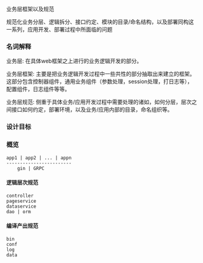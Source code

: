 
业务层框架以及规范

规范化业务分层、逻辑拆分、接口约定、模块的目录/命名结构，以及部署同构这一系列，应用开发、部署过程中所面临的问题


### 名词解释

业务层:	在具体web框架之上进行的业务逻辑开发的部分。

业务层框架:	主要是把业务逻辑开发过程中一些共性的部分抽取出来建立的框架。这部分包含控制器组件，通用业务组件（参数处理，session处理，打日志等），配置组件，日志组件等等。

业务层规范:	侧重于具体业务/应用开发过程中需要处理的诸如，如何分层，层次之间接口如何约定，部署环境，以及业务/应用内部的目录，命名组织等。


### 设计目标


### 概览

```
app1 | app2 | ... | appn
------------------------
    gin | GRPC
```

#### 逻辑层次规范

```
controller
pageservice
dataservice
dao | orm
```

#### 编译产出规范

```
bin
conf
log
data
```


